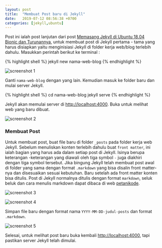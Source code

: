 ```yaml
---
layout: post
title:  "Membuat Post baru di Jekyll"
date:   2019-07-12 08:56:38 +0700
categories: [jekyll,ubuntu]
---
```

Post ini ialah post lanjutan dari post [Memasang Jekyll di Ubuntu 18.04 Bionic dan Turunannya](/memasang-jekyll-di-ubuntu), untuk membuat post di Jekyll pertama - tama yang harus disiapkan yaitu menginisiasi Jekyll di folder kerja web/blog terlebih dahulu. Masukkan perintah berikut ke terminal :

{% highlight shell %}
jekyll new nama-web-blog
{% endhighlight %}

![screenshot 1](../../assets/new-post-1.png)

Ganti `nama-web-blog` dengan yang lain. Kemudian masuk ke folder baru dan mulai server Jekyll.

{% highlight shell %}
cd nama-web-blog
jekyll serve
{% endhighlight %}

Jekyll akan memulai server di [http://localhost:4000](http://localhost:4000). Buka untuk melihat web yang baru dibuat.

![screenshot 2](../../assets/new-post-2.png)

### Membuat Post
Untuk membuat post, buat file baru di folder `_posts` pada folder kerja web Jekyll. Sebelum menuliskan konten terlebih dahulu buat `front matter`, ini ialah bagian yang harus ada dalam setiap post di Jekyll. Isinya berupa keterangan -keterangan yang diawali oleh tiga symbol `-` juga diakhiri dengan tiga symbol tersebut. Jika bingung Jekyll telah membuat post awal di folder yang sama dengan format `.markdown` yang bisa disalin front matter-nya dan disesuaikan sesuai kebutuhan. Baru setelah ada front matter konten bisa ditulis. Post di Jekyll normalnya ditulis dengan format `markdown`, seluk beluk dan cara menulis markdown dapat dibaca di web [petanikode](https://www.petanikode.com/markdown-pemula/).


![screenshot 3](../../assets/new-post-3.png)

![screenshot 4](../../assets/new-post-4.png)


Simpan file baru dengan format nama `YYYY-MM-DD-judul-posts` dan format `.markdown`.


![screenshot 5](../../assets/new-post-5.png)

Selesai, untuk melihat post baru buka kembali [http://localhost:4000](http://localhost:4000), tapi pastikan server Jekyll telah dimulai.
